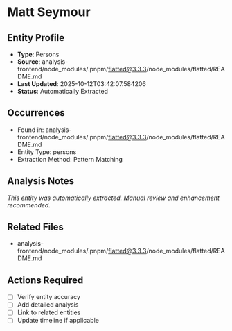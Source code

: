 # Matt Seymour

## Entity Profile
- **Type**: Persons
- **Source**: analysis-frontend/node_modules/.pnpm/flatted@3.3.3/node_modules/flatted/README.md
- **Last Updated**: 2025-10-12T03:42:07.584206
- **Status**: Automatically Extracted

## Occurrences
- Found in: analysis-frontend/node_modules/.pnpm/flatted@3.3.3/node_modules/flatted/README.md
- Entity Type: persons
- Extraction Method: Pattern Matching

## Analysis Notes
*This entity was automatically extracted. Manual review and enhancement recommended.*

## Related Files
- analysis-frontend/node_modules/.pnpm/flatted@3.3.3/node_modules/flatted/README.md

## Actions Required
- [ ] Verify entity accuracy
- [ ] Add detailed analysis
- [ ] Link to related entities
- [ ] Update timeline if applicable
